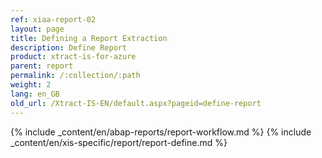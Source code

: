 ```yaml
---
ref: xiaa-report-02
layout: page
title: Defining a Report Extraction
description: Define Report
product: xtract-is-for-azure
parent: report
permalink: /:collection/:path
weight: 2
lang: en_GB
old_url: /Xtract-IS-EN/default.aspx?pageid=define-report
---
```

{% include _content/en/abap-reports/report-workflow.md %}
{% include _content/en/xis-specific/report/report-define.md %}
